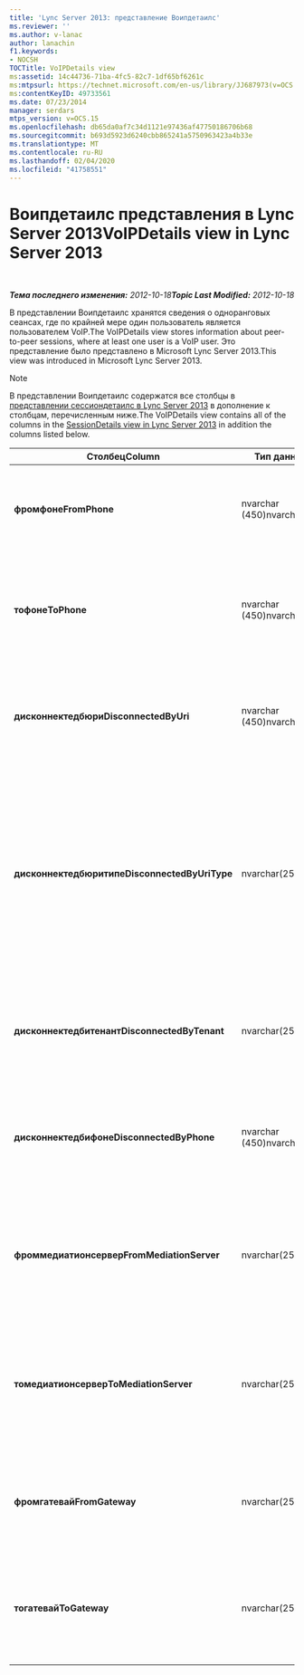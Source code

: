 ```yaml
---
title: 'Lync Server 2013: представление Воипдетаилс'
ms.reviewer: ''
ms.author: v-lanac
author: lanachin
f1.keywords:
- NOCSH
TOCTitle: VoIPDetails view
ms:assetid: 14c44736-71ba-4fc5-82c7-1df65bf6261c
ms:mtpsurl: https://technet.microsoft.com/en-us/library/JJ687973(v=OCS.15)
ms:contentKeyID: 49733561
ms.date: 07/23/2014
manager: serdars
mtps_version: v=OCS.15
ms.openlocfilehash: db65da0af7c34d1121e97436af47750186706b68
ms.sourcegitcommit: b693d5923d6240cbb865241a5750963423a4b33e
ms.translationtype: MT
ms.contentlocale: ru-RU
ms.lasthandoff: 02/04/2020
ms.locfileid: "41758551"
---
```

<div data-xmlns="http://www.w3.org/1999/xhtml">

<div class="topic" data-xmlns="http://www.w3.org/1999/xhtml" data-msxsl="urn:schemas-microsoft-com:xslt" data-cs="http://msdn.microsoft.com/en-us/">

<div data-asp="http://msdn2.microsoft.com/asp">

# <a name="voipdetails-view-in-lync-server-2013"></a><span data-ttu-id="fa741-102">Воипдетаилс представления в Lync Server 2013</span><span class="sxs-lookup"><span data-stu-id="fa741-102">VoIPDetails view in Lync Server 2013</span></span>

</div>

<div id="mainSection">

<div id="mainBody">

<span> </span>

<span data-ttu-id="fa741-103">_**Тема последнего изменения:** 2012-10-18_</span><span class="sxs-lookup"><span data-stu-id="fa741-103">_**Topic Last Modified:** 2012-10-18_</span></span>

<span data-ttu-id="fa741-104">В представлении Воипдетаилс хранятся сведения о одноранговых сеансах, где по крайней мере один пользователь является пользователем VoIP.</span><span class="sxs-lookup"><span data-stu-id="fa741-104">The VoIPDetails view stores information about peer-to-peer sessions, where at least one user is a VoIP user.</span></span> <span data-ttu-id="fa741-105">Это представление было представлено в Microsoft Lync Server 2013.</span><span class="sxs-lookup"><span data-stu-id="fa741-105">This view was introduced in Microsoft Lync Server 2013.</span></span>

<div>


> [!NOTE]  
> <span data-ttu-id="fa741-106">В представлении Воипдетаилс содержатся все столбцы в <A href="lync-server-2013-sessiondetails-view.md">представлении сессиондетаилс в Lync Server 2013</A> в дополнение к столбцам, перечисленным ниже.</span><span class="sxs-lookup"><span data-stu-id="fa741-106">The VoIPDetails view contains all of the columns in the <A href="lync-server-2013-sessiondetails-view.md">SessionDetails view in Lync Server 2013</A> in addition the columns listed below.</span></span>



</div>


<table>
<colgroup>
<col style="width: 33%" />
<col style="width: 33%" />
<col style="width: 33%" />
</colgroup>
<thead>
<tr class="header">
<th><span data-ttu-id="fa741-107">Столбец</span><span class="sxs-lookup"><span data-stu-id="fa741-107">Column</span></span></th>
<th><span data-ttu-id="fa741-108">Тип данных</span><span class="sxs-lookup"><span data-stu-id="fa741-108">Data Type</span></span></th>
<th><span data-ttu-id="fa741-109">Подробности</span><span class="sxs-lookup"><span data-stu-id="fa741-109">Details</span></span></th>
</tr>
</thead>
<tbody>
<tr class="odd">
<td><p><span data-ttu-id="fa741-110"><strong>фромфоне</strong></span><span class="sxs-lookup"><span data-stu-id="fa741-110"><strong>FromPhone</strong></span></span></p></td>
<td><p><span data-ttu-id="fa741-111">nvarchar (450)</span><span class="sxs-lookup"><span data-stu-id="fa741-111">nvarchar(450)</span></span></p></td>
<td><p><span data-ttu-id="fa741-112">URI телефона пользователя, запустившего сеанс.</span><span class="sxs-lookup"><span data-stu-id="fa741-112">Phone URI of the user who started the session.</span></span></p></td>
</tr>
<tr class="even">
<td><p><span data-ttu-id="fa741-113"><strong>тофоне</strong></span><span class="sxs-lookup"><span data-stu-id="fa741-113"><strong>ToPhone</strong></span></span></p></td>
<td><p><span data-ttu-id="fa741-114">nvarchar (450)</span><span class="sxs-lookup"><span data-stu-id="fa741-114">nvarchar(450)</span></span></p></td>
<td><p><span data-ttu-id="fa741-115">Универсальный код ресурса (URI) пользователя, который присоединился к сеансу.</span><span class="sxs-lookup"><span data-stu-id="fa741-115">Phone URI of the user who joined the session.</span></span></p></td>
</tr>
<tr class="odd">
<td><p><span data-ttu-id="fa741-116"><strong>дисконнектедбюри</strong></span><span class="sxs-lookup"><span data-stu-id="fa741-116"><strong>DisconnectedByUri</strong></span></span></p></td>
<td><p><span data-ttu-id="fa741-117">nvarchar (450)</span><span class="sxs-lookup"><span data-stu-id="fa741-117">nvarchar(450)</span></span></p></td>
<td><p><span data-ttu-id="fa741-118">Универсальный код ресурса (URI) пользователя, который отключил сеанс.</span><span class="sxs-lookup"><span data-stu-id="fa741-118">URI of the user who disconnected the session.</span></span></p></td>
</tr>
<tr class="even">
<td><p><span data-ttu-id="fa741-119"><strong>дисконнектедбюритипе</strong></span><span class="sxs-lookup"><span data-stu-id="fa741-119"><strong>DisconnectedByUriType</strong></span></span></p></td>
<td><p><span data-ttu-id="fa741-120">nvarchar(256)</span><span class="sxs-lookup"><span data-stu-id="fa741-120">nvarchar(256)</span></span></p></td>
<td><p><span data-ttu-id="fa741-121">Тип URI пользователя, который отключил сеанс.</span><span class="sxs-lookup"><span data-stu-id="fa741-121">Type of URI of the user who disconnected the session.</span></span> <span data-ttu-id="fa741-122">Для получения дополнительных сведений ознакомьтесь с <a href="lync-server-2013-uritypes-table.md">таблицей уритипес в Lync Server 2013</a> .</span><span class="sxs-lookup"><span data-stu-id="fa741-122">See the <a href="lync-server-2013-uritypes-table.md">UriTypes table in Lync Server 2013</a> for more information.</span></span></p></td>
</tr>
<tr class="odd">
<td><p><span data-ttu-id="fa741-123"><strong>дисконнектедбитенант</strong></span><span class="sxs-lookup"><span data-stu-id="fa741-123"><strong>DisconnectedByTenant</strong></span></span></p></td>
<td><p><span data-ttu-id="fa741-124">nvarchar(256)</span><span class="sxs-lookup"><span data-stu-id="fa741-124">nvarchar(256)</span></span></p></td>
<td><p><span data-ttu-id="fa741-125">Клиент пользователя, который отключил сеанс.</span><span class="sxs-lookup"><span data-stu-id="fa741-125">Tenant of the user who disconnected the session.</span></span></p></td>
</tr>
<tr class="even">
<td><p><span data-ttu-id="fa741-126"><strong>дисконнектедбифоне</strong></span><span class="sxs-lookup"><span data-stu-id="fa741-126"><strong>DisconnectedByPhone</strong></span></span></p></td>
<td><p><span data-ttu-id="fa741-127">nvarchar (450)</span><span class="sxs-lookup"><span data-stu-id="fa741-127">nvarchar(450)</span></span></p></td>
<td><p><span data-ttu-id="fa741-128">Универсальный код ресурса (URI) пользователя, который отключил сеанс.</span><span class="sxs-lookup"><span data-stu-id="fa741-128">Phone URI of the user who disconnected the session.</span></span></p></td>
</tr>
<tr class="odd">
<td><p><span data-ttu-id="fa741-129"><strong>фроммедиатионсервер</strong></span><span class="sxs-lookup"><span data-stu-id="fa741-129"><strong>FromMediationServer</strong></span></span></p></td>
<td><p><span data-ttu-id="fa741-130">nvarchar(256)</span><span class="sxs-lookup"><span data-stu-id="fa741-130">nvarchar(256)</span></span></p></td>
<td><p><span data-ttu-id="fa741-131">Сервер исправлений, используемый пользователем, который запустил сеанс.</span><span class="sxs-lookup"><span data-stu-id="fa741-131">Mediation Server used by the user who started the session.</span></span></p></td>
</tr>
<tr class="even">
<td><p><span data-ttu-id="fa741-132"><strong>томедиатионсервер</strong></span><span class="sxs-lookup"><span data-stu-id="fa741-132"><strong>ToMediationServer</strong></span></span></p></td>
<td><p><span data-ttu-id="fa741-133">nvarchar(256)</span><span class="sxs-lookup"><span data-stu-id="fa741-133">nvarchar(256)</span></span></p></td>
<td><p><span data-ttu-id="fa741-134">Сервер исправлений, используемый пользователем, который присоединил сеанс.</span><span class="sxs-lookup"><span data-stu-id="fa741-134">Mediation Server used by the user who joined the session.</span></span></p></td>
</tr>
<tr class="odd">
<td><p><span data-ttu-id="fa741-135"><strong>фромгатевай</strong></span><span class="sxs-lookup"><span data-stu-id="fa741-135"><strong>FromGateway</strong></span></span></p></td>
<td><p><span data-ttu-id="fa741-136">nvarchar(256)</span><span class="sxs-lookup"><span data-stu-id="fa741-136">nvarchar(256)</span></span></p></td>
<td><p><span data-ttu-id="fa741-137">Шлюз, используемый пользователем, который запустил сеанс.</span><span class="sxs-lookup"><span data-stu-id="fa741-137">Gateway used by the user who started the session.</span></span></p></td>
</tr>
<tr class="even">
<td><p><span data-ttu-id="fa741-138"><strong>тогатевай</strong></span><span class="sxs-lookup"><span data-stu-id="fa741-138"><strong>ToGateway</strong></span></span></p></td>
<td><p><span data-ttu-id="fa741-139">nvarchar(256)</span><span class="sxs-lookup"><span data-stu-id="fa741-139">nvarchar(256)</span></span></p></td>
<td><p><span data-ttu-id="fa741-140">Шлюз, используемый пользователем, который присоединился к сеансу.</span><span class="sxs-lookup"><span data-stu-id="fa741-140">Gateway used by the user who joined the session.</span></span></p></td>
</tr>
</tbody>
</table>


</div>

<span> </span>

</div>

</div>

</div>

